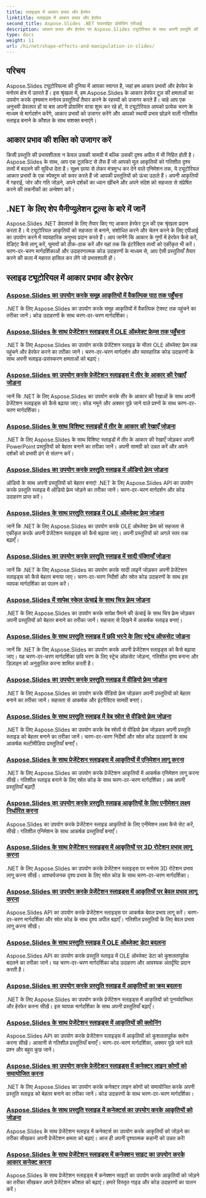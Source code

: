 ```yaml
---
title: स्लाइड्स में आकार प्रभाव और हेरफेर
linktitle: स्लाइड्स में आकार प्रभाव और हेरफेर
second_title: Aspose.Slides .NET पावरपॉइंट प्रोसेसिंग एपीआई
description: आकार प्रभाव और हेरफेर पर Aspose.Slides ट्यूटोरियल के साथ अपनी प्रस्तुति की दृश्य अपील को बढ़ाएं। आकार प्रभाव, एनिमेशन और बहुत कुछ का उपयोग करके आश्चर्यजनक स्लाइड बनाना सीखें।
type: docs
weight: 11
url: /hi/net/shape-effects-and-manipulation-in-slides/
---
```


## परिचय

Aspose.Slides ट्यूटोरियल्स की दुनिया में आपका स्वागत है, जहां हम आकार प्रभावों और हेरफेर के मनोरम क्षेत्र में उतरते हैं। इस श्रृंखला में, हम Aspose.Slides के आकार हेरफेर टूल की क्षमताओं का उपयोग करके दृश्यमान मनोरम प्रस्तुतियाँ तैयार करने के रहस्यों को उजागर करते हैं। चाहे आप एक अनुभवी डेवलपर हों या बस अपनी प्रोग्रामिंग यात्रा शुरू कर रहे हों, ये ट्यूटोरियल आपको प्रत्येक चरण के माध्यम से मार्गदर्शन करेंगे, आकार प्रभावों को उजागर करेंगे और आपको स्थायी प्रभाव छोड़ने वाली गतिशील स्लाइड बनाने के कौशल के साथ सशक्त बनाएंगे।

## आकार प्रभाव की शक्ति को उजागर करें

किसी प्रस्तुति की प्रभावशीलता न केवल उसकी सामग्री में बल्कि उसकी दृश्य अपील में भी निहित होती है। Aspose.Slides के साथ, आप एक टूलकिट से लैस हैं जो आपको मूल आकृतियों को गतिशील दृश्य तत्वों में बदलने की सुविधा देता है। सूक्ष्म छाया से लेकर मंत्रमुग्ध कर देने वाले एनिमेशन तक, ये ट्यूटोरियल आकार प्रभावों के एक स्पेक्ट्रम को कवर करते हैं जो आपकी प्रस्तुतियों को ऊंचा उठाते हैं। अपनी आकृतियों में गहराई, जोर और गति जोड़ने, अपने दर्शकों का ध्यान खींचने और अपने संदेश को सहजता से संप्रेषित करने की तकनीकों का अन्वेषण करें।

## .NET के लिए शेप मैनीप्युलेशन टूल्स के बारे में जानें

Aspose.Slides .NET डेवलपर्स के लिए तैयार किए गए आकार हेरफेर टूल की एक श्रृंखला प्रदान करता है। ये ट्यूटोरियल आकृतियों को सहजता से बनाने, संशोधित करने और चेतन करने के लिए एपीआई का उपयोग करने में व्यावहारिक अनुभव प्रदान करते हैं। आप जानेंगे कि आकार के गुणों में हेरफेर कैसे करें, ग्रेडिएंट कैसे लागू करें, घुमावों को ठीक-ठाक करें और यहां तक कि इंटरैक्टिव तत्वों को एकीकृत भी करें। चरण-दर-चरण मार्गदर्शिकाओं और उदाहरणात्मक कोड उदाहरणों के माध्यम से, आप ऐसी प्रस्तुतियाँ तैयार करने की कला में महारत हासिल कर लेंगे जो प्रभावशाली हों।

## स्लाइड ट्यूटोरियल में आकार प्रभाव और हेरफेर
### [Aspose.Slides का उपयोग करके समूह आकृतियों में वैकल्पिक पाठ तक पहुँचना](./accessing-alt-text-group-shapes/)
.NET के लिए Aspose.Slides का उपयोग करके समूह आकृतियों में वैकल्पिक टेक्स्ट तक पहुंचने का तरीका जानें। कोड उदाहरणों के साथ चरण-दर-चरण मार्गदर्शिका।
### [Aspose.Slides के साथ प्रेजेंटेशन स्लाइड्स में OLE ऑब्जेक्ट फ्रेम्स तक पहुँचना](./accessing-ole-object-frames/)
.NET के लिए Aspose.Slides का उपयोग करके प्रेजेंटेशन स्लाइड के भीतर OLE ऑब्जेक्ट फ्रेम तक पहुंचने और हेरफेर करने का तरीका जानें। चरण-दर-चरण मार्गदर्शन और व्यावहारिक कोड उदाहरणों के साथ अपनी स्लाइड-प्रसंस्करण क्षमताओं को बढ़ाएं।
### [Aspose.Slides का उपयोग करके प्रेजेंटेशन स्लाइड्स में तीर के आकार की रेखाएँ जोड़ना](./adding-arrow-shaped-lines/)
जानें कि .NET के लिए Aspose.Slides का उपयोग करके तीर के आकार की रेखाओं के साथ अपनी प्रेजेंटेशन स्लाइड्स को कैसे बढ़ाया जाए। कोड नमूने और अक्सर पूछे जाने वाले प्रश्नों के साथ चरण-दर-चरण मार्गदर्शिका।
### [Aspose.Slides के साथ विशिष्ट स्लाइडों में तीर के आकार की रेखाएँ जोड़ना](./adding-arrow-lines-to-specific-slides/)
.NET के लिए Aspose.Slides के साथ विशिष्ट स्लाइडों में तीर के आकार की रेखाएँ जोड़कर अपनी PowerPoint प्रस्तुतियों को बेहतर बनाने का तरीका जानें। अपनी सामग्री को उन्नत करें और अपने दर्शकों को प्रभावी ढंग से संलग्न करें।
### [Aspose.Slides का उपयोग करके प्रस्तुति स्लाइड में ऑडियो फ़्रेम जोड़ना](./adding-audio-frames/)
ऑडियो के साथ अपनी प्रस्तुतियों को बेहतर बनाएं! .NET के लिए Aspose.Slides API का उपयोग करके प्रस्तुति स्लाइड में ऑडियो फ़्रेम जोड़ने का तरीका जानें। चरण-दर-चरण मार्गदर्शन और कोड उदाहरण प्राप्त करें।
### [Aspose.Slides के साथ प्रस्तुति स्लाइड में OLE ऑब्जेक्ट फ़्रेम जोड़ना](./adding-ole-object-frames/)
जानें कि .NET के लिए Aspose.Slides का उपयोग करके OLE ऑब्जेक्ट फ़्रेम को सहजता से एकीकृत करके अपनी प्रेजेंटेशन स्लाइड्स को कैसे बढ़ाया जाए। अपनी प्रस्तुतियों को अगले स्तर तक बढ़ाएँ।
### [Aspose.Slides का उपयोग करके प्रस्तुति स्लाइड में सादी पंक्तियाँ जोड़ना](./adding-plain-lines/)
जानें कि .NET के लिए Aspose.Slides का उपयोग करके सादी लाइनें जोड़कर अपनी प्रेजेंटेशन स्लाइड्स को कैसे बेहतर बनाया जाए। चरण-दर-चरण निर्देशों और स्रोत कोड उदाहरणों के साथ इस व्यापक मार्गदर्शिका का पालन करें।
### [Aspose.Slides में सापेक्ष स्केल ऊंचाई के साथ चित्र फ़्रेम जोड़ना](./adding-picture-frames-relative-scale/)
.NET के लिए Aspose.Slides का उपयोग करके सापेक्ष पैमाने की ऊंचाई के साथ चित्र फ़्रेम जोड़कर अपनी प्रस्तुतियों को बेहतर बनाने का तरीका जानें। सहजता से दिखने में आकर्षक स्लाइड बनाएं।
### [Aspose.Slides के साथ प्रस्तुति स्लाइड में छवि भरने के लिए स्ट्रेच ऑफसेट जोड़ना](./adding-stretch-offset-image-fill/)
जानें कि .NET के लिए Aspose.Slides का उपयोग करके अपनी प्रेजेंटेशन स्लाइड्स को कैसे बढ़ाया जाए। यह चरण-दर-चरण मार्गदर्शिका छवि भरण के लिए स्ट्रेच ऑफ़सेट जोड़ना, गतिशील दृश्य बनाना और डिज़ाइन को अनुकूलित करना शामिल करती है।
### [Aspose.Slides का उपयोग करके प्रस्तुति स्लाइड में वीडियो फ़्रेम जोड़ना](./adding-video-frames/)
.NET के लिए Aspose.Slides का उपयोग करके वीडियो फ़्रेम जोड़कर अपनी प्रस्तुतियों को बेहतर बनाने का तरीका जानें। सहजता से आकर्षक और इंटरैक्टिव सामग्री बनाएं।
### [Aspose.Slides के साथ प्रस्तुति स्लाइड में वेब स्रोत से वीडियो फ़्रेम जोड़ना](./adding-video-frames-from-web-source/)
.NET के लिए Aspose.Slides का उपयोग करके वेब स्रोतों से वीडियो फ़्रेम जोड़कर अपनी प्रस्तुति स्लाइड को बेहतर बनाने का तरीका जानें। चरण-दर-चरण निर्देशों और स्रोत कोड उदाहरणों के साथ आकर्षक मल्टीमीडिया प्रस्तुतियाँ बनाएँ।
### [Aspose.Slides के साथ प्रेजेंटेशन स्लाइड्स में आकृतियों में एनिमेशन लागू करना](./applying-animations-to-shapes/)
.NET के लिए Aspose.Slides का उपयोग करके प्रेजेंटेशन आकृतियों में आकर्षक एनिमेशन लागू करना सीखें। गतिशील स्लाइड बनाने के लिए स्रोत कोड के साथ चरण-दर-चरण मार्गदर्शिका। अब अपनी प्रस्तुतियाँ बढ़ाएँ!
### [Aspose.Slides का उपयोग करके प्रस्तुति स्लाइड आकृतियों के लिए एनीमेशन लक्ष्य निर्धारित करना](./setting-animation-targets-shapes/)
Aspose.Slides का उपयोग करके प्रेजेंटेशन स्लाइड आकृतियों के लिए एनीमेशन लक्ष्य कैसे सेट करें, सीखें। गतिशील एनिमेशन के साथ आकर्षक प्रस्तुतियाँ बनाएँ।
### [Aspose.Slides के साथ प्रेजेंटेशन स्लाइड्स में आकृतियों पर 3D रोटेशन प्रभाव लागू करना](./applying-3d-rotation-effect-shapes/)
.NET के लिए Aspose.Slides का उपयोग करके प्रेजेंटेशन स्लाइड्स पर मनोरम 3D रोटेशन प्रभाव लागू करना सीखें। आश्चर्यजनक दृश्य प्रभाव के लिए स्रोत कोड के साथ चरण-दर-चरण मार्गदर्शिका।
### [Aspose.Slides का उपयोग करके प्रेजेंटेशन स्लाइड्स में आकृतियों पर बेवल प्रभाव लागू करना](./applying-bevel-effects-shapes/)
Aspose.Slides API का उपयोग करके प्रेजेंटेशन स्लाइड्स पर आकर्षक बेवल प्रभाव लागू करें। चरण-दर-चरण मार्गदर्शिका और स्रोत कोड के साथ दृश्य अपील बढ़ाएँ। गतिशील प्रस्तुतियों के लिए बेवल प्रभाव लागू करना सीखें।
### [Aspose.Slides के साथ प्रस्तुति स्लाइड में OLE ऑब्जेक्ट डेटा बदलना](./changing-ole-object-data/)
Aspose.Slides API का उपयोग करके प्रस्तुति स्लाइड में OLE ऑब्जेक्ट डेटा को कुशलतापूर्वक बदलने का तरीका जानें। यह चरण-दर-चरण मार्गदर्शिका कोड उदाहरण और आवश्यक अंतर्दृष्टि प्रदान करती है।
### [Aspose.Slides का उपयोग करके प्रस्तुति स्लाइड में आकृतियों का क्रम बदलना](./changing-order-shapes/)
.NET के लिए Aspose.Slides का उपयोग करके प्रेजेंटेशन स्लाइड्स में आकृतियों को पुनर्व्यवस्थित और हेरफेर करना सीखें। इस व्यापक मार्गदर्शिका के साथ अपनी प्रस्तुतियाँ बढ़ाएँ।
### [Aspose.Slides के साथ प्रेजेंटेशन स्लाइड्स में आकृतियों की क्लोनिंग](./cloning-shapes/)
Aspose.Slides API का उपयोग करके प्रेजेंटेशन स्लाइड्स में आकृतियों को कुशलतापूर्वक क्लोन करना सीखें। आसानी से गतिशील प्रस्तुतियाँ बनाएँ। चरण-दर-चरण मार्गदर्शिका, अक्सर पूछे जाने वाले प्रश्न और बहुत कुछ जानें।
### [Aspose.Slides का उपयोग करके प्रेजेंटेशन स्लाइड्स में कनेक्टर लाइन कोणों को समायोजित करना](./adjusting-connector-line-angles/)
.NET के लिए Aspose.Slides का उपयोग करके कनेक्टर लाइन कोणों को समायोजित करके अपनी प्रस्तुति स्लाइड को बेहतर बनाने का तरीका जानें। कोड उदाहरणों के साथ चरण-दर-चरण मार्गदर्शिका।
### [Aspose.Slides के साथ प्रस्तुति स्लाइड में कनेक्टर्स का उपयोग करके आकृतियों को जोड़ना](./connecting-shapes-using-connectors/)
Aspose.Slides के साथ प्रेजेंटेशन स्लाइड में कनेक्टर्स का उपयोग करके आकृतियों को जोड़ने का तरीका सीखकर अपनी प्रेजेंटेशन क्षमता को बढ़ाएं। आज ही अपनी दृश्यात्मक कहानी को उन्नत करें!
### [Aspose.Slides के साथ प्रेजेंटेशन स्लाइड्स में कनेक्शन साइट का उपयोग करके आकार कनेक्ट करना](./connecting-shape-using-connection-site/)
Aspose.Slides के साथ प्रेजेंटेशन स्लाइड्स में कनेक्शन साइटों का उपयोग करके आकृतियों को जोड़ने का तरीका सीखकर अपने प्रेजेंटेशन कौशल को बढ़ाएं। हमारे विस्तृत गाइड और कोड उदाहरणों का पालन करें।